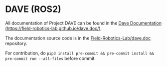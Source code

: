 # DAVE (ROS2)

All documentation of Project DAVE can be found in the [Dave Documentation (https://field-robotics-lab.github.io/dave.doc/)](https://field-robotics-lab.github.io/dave.doc/).

The documentation source code is in the [Field-Robotics-Lab/dave.doc](https://github.com/Field-Robotics-Lab/dave.doc) repository.

For contribution, do `pip3 install pre-commit && pre-commit install && pre-commit run --all-files` before commit.

